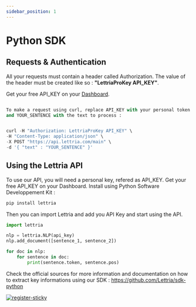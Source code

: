 ```yaml
---
sidebar_position: 1
---
```


# Python SDK

## Requests & Authentication

All your requests must contain a header called Authorization. The value of the header must be created like so : **"LettriaProKey API_KEY"**.

Get your free API_KEY on your [Dashboard](https://app.lettria.com/nlp).

```python

To make a request using curl, replace API_KEY with your personal token
and YOUR_SENTENCE with the text to process :


curl -H "Authorization: LettriaProKey API_KEY" \
-H "Content-Type: application/json" \
-X POST "https://api.lettria.com/main" \
-d '{ "text" : "YOUR_SENTENCE" }'

```

## Using the Lettria API

To use our API, you will need a personal key, refered as API_KEY. Get your free API_KEY on your Dashboard.
Install using Python Software Developpement Kit :

```python
pip install lettria
```

Then you can import Lettria and add you API Key and start using the API.

```python
import lettria

nlp = lettria.NLP(api_key)
nlp.add_document([sentence_1, sentence_2])

for doc in nlp:
    for sentence in doc:
        print(sentence.token, sentence.pos)
```

Check the official sources for more information and documentation on how to extract key informations using our SDK : https://github.com/Lettria/sdk-python


[![register-sticky](/img/register-sticky.png)](https://app.lettria.com/signup)